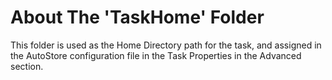 # About The 'TaskHome' Folder

This folder is used as the Home Directory path for the task, and assigned in the AutoStore configuration file in the Task Properties in the Advanced section.
